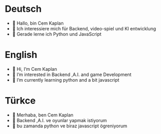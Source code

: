 # Deutsch

- 👋 Hallo, bin Cem Kaplan
- 👀 Ich interessiere mich für Backend, video-spiel und KI entwicklung
- 🌱 Gerade lerne ich Python und JavaScript

# English

- 👋 Hi, I’m Cem Kaplan
- 👀 I’m interested in Backend ,A.I. and game Development
- 🌱 I’m currently learning python and a bit javascript

# Türkce

- 👋 Merhaba, ben Cem Kaplan
- 👀 Backend ,A.I. ve oyunlar yapmak istiyorum
- 🌱 bu zamanda python ve biraz javascript ögreniyorum
